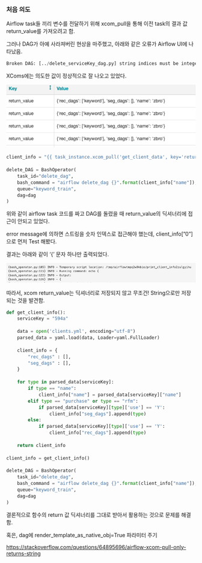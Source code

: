 ### 처음 의도

Airflow task들 끼리 변수를 전달하기 위해 xcom_pull을 통해 이전 task의 결과 값  return_value를 가져오려고 함.

그러나 DAG가 아예 사라져버린 현상을 마주했고, 아래와 같은 오류가 Airflow UI에 나타났음.

```python
Broken DAG: [../delete_serviceKey_dag.py] string indices must be integers
```



XComs에는 의도한 값이 정상적으로 잘 나오고 있었다.

![xcom1](img/xcom1.png)

```python
client_info = "{{ task_instance.xcom_pull('get_client_data', key='return_value') }}"

delete_DAG = BashOperator(
    task_id="delete_dag",
    bash_command = "airflow delete_dag {}".format(client_info["name"]),
    queue="keyword_train",
    dag=dag
)
```

위와 같이 airflow task 코드를 짜고 DAG를 돌렸을 때 return_value의 딕셔너리에 접근이 안되고 있었다.

error message에 의하면 스트링을 숫자 인덱스로 접근해야 했는데, client_info[”0”]으로 먼저 Test 해봤다.



결과는 아래와 같이 ‘{’ 문자 하나만 출력되었다.

![xcom2](img/xcom2.png)



따라서, xcom return_value는 딕셔너리로 저장되지 않고 무조건! String으로만 저장되는 것을 발견함.

```python
def get_client_info():
    serviceKey = "594a"
    
    data = open('clients.yml', encoding="utf-8")
    parsed_data = yaml.load(data, Loader=yaml.FullLoader)

    client_info = {
        "rec_dags" : [],
        "seg_dags" : [],
    }

    for type in parsed_data[serviceKey]:
        if type == "name":
            client_info["name"] = parsed_data[serviceKey]["name"]
        elif type == "purchase" or type == "rfm":
            if parsed_data[serviceKey][type]['use'] == 'Y':
                client_info["seg_dags"].append(type)
        else:
            if parsed_data[serviceKey][type]['use'] == 'Y':
                client_info["rec_dags"].append(type)

    return client_info

client_info = get_client_info()

delete_DAG = BashOperator(
    task_id="delete_dag",
    bash_command = "airflow delete_dag {}".format(client_info["name"]),
    queue="keyword_train",
    dag=dag
)
```

결론적으로 함수의 return 값 딕셔너리를 그대로 받아서 활용하는 것으로 문제를 해결함.



혹은, dag에 render_template_as_native_obj=True 파라미터 주기

https://stackoverflow.com/questions/64895696/airflow-xcom-pull-only-returns-string
